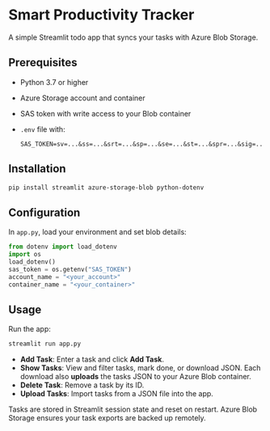 # Smart Productivity Tracker

A simple Streamlit todo app that syncs your tasks with Azure Blob Storage.

## Prerequisites

* Python 3.7 or higher
* Azure Storage account and container
* SAS token with write access to your Blob container
* `.env` file with:

  ```env
  SAS_TOKEN=sv=...&ss=...&srt=...&sp=...&se=...&st=...&spr=...&sig=...
  ```

## Installation

```bash
pip install streamlit azure-storage-blob python-dotenv
```

## Configuration

In `app.py`, load your environment and set blob details:

```python
from dotenv import load_dotenv
import os
load_dotenv()
sas_token = os.getenv("SAS_TOKEN")
account_name = "<your_account>"
container_name = "<your_container>"
```

## Usage

Run the app:

```bash
streamlit run app.py
```

* **Add Task**: Enter a task and click **Add Task**.
* **Show Tasks**: View and filter tasks, mark done, or download JSON. Each download also **uploads** the tasks JSON to your Azure Blob container.
* **Delete Task**: Remove a task by its ID.
* **Upload Tasks**: Import tasks from a JSON file into the app.

Tasks are stored in Streamlit session state and reset on restart. Azure Blob Storage ensures your task exports are backed up remotely.
